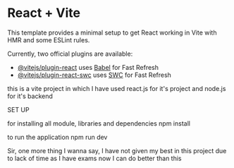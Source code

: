 # React + Vite

This template provides a minimal setup to get React working in Vite with HMR and some ESLint rules.

Currently, two official plugins are available:

- [@vitejs/plugin-react](https://github.com/vitejs/vite-plugin-react/blob/main/packages/plugin-react/README.md) uses [Babel](https://babeljs.io/) for Fast Refresh
- [@vitejs/plugin-react-swc](https://github.com/vitejs/vite-plugin-react-swc) uses [SWC](https://swc.rs/) for Fast Refresh



this is a vite project in which I have used react.js for it's project and node.js for it's backend 


SET UP

for installing all module, libraries and dependencies 
npm install 

to run the application
npm run dev 

Sir, one more thing I wanna say, I have not given my best in this project due to lack of time as I have exams now 
I can do better than this 